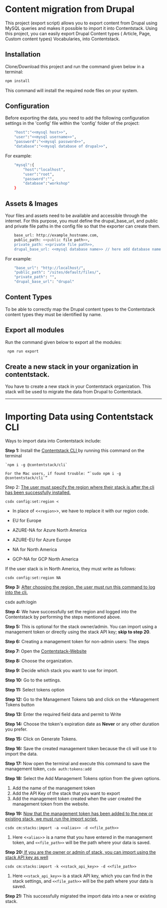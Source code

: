 # Content migration from Drupal

This project (export script) allows you to export content from Drupal using MySQL queries and makes it possible to import it into Contentstack. Using this project, you can easily export Drupal Content types ( Article, Page, Custom content types) Vocabularies, into Contentstack.

## Installation

Clone/Download this project and run the command given below in a terminal:

```bash
npm install
```

This command will install the required node files on your system.

## Configuration

Before exporting the data, you need to add the following configuration settings in the 'config' file within the 'config' folder of the project:

```bash
    "host":"<<mysql host>>",
    "user":"<<mysql username>>",
    "password":"<<mysql password>>",
    "database":"<<mysql database of drupal>>",
```

For example:

```bash
    "mysql":{
        "host":"localhost",
        "user":"root",
        "password":"",
        "database":"workshop"
    }
```

## Assets & Images

Your files and assets need to be available and accessible through the internet. For this purpose, you must define the drupal_base_url, and public and private file paths in the config file so that the exporter can create them.

```bash
    base_url: http://example_hostname.com,
    public_path: <<public file path>>,
    private_path: <<private file path>>,
    drupal_base_url: <<mysql database name>> // here add database name
```

For example:

```bash
    "base_url": "http://localhost/",
    "public_path": "/sites/default/files/",
    "private_path": "",
    "drupal_base_url": "drupal"
```

## Content Types

To be able to correctly map the Drupal content types to the Contentstack content types they must be identified by name.

## Export all modules

Run the command given below to export all the modules:

```bash
 npm run export
```

## Create a new stack in your organization in contentstack.

You have to create a new stack in your Contentstack organization. This stack will be used to migrate the data from Drupal to Contentstack.

---

# Importing Data using Contentstack CLI

Ways to import data into Contentstack include:

**Step 1:** Install the [Contentstack CLI ](https://www.npmjs.com/package/@contentstack/cli)by running this command on the terminal

    `npm i -g @contentstack/cli`

    For the Mac users, if found trouble: “`sudo npm i -g @contentstack/cli`”

Step 2: [The user must specify the region where their stack is after the cli has been successfully installed.](https://www.contentstack.com/docs/developers/cli/configure-regions-in-the-cli)

`csdx config:set:region <`

- In place of <`<region>`>, we have to replace it with our region code.
- EU for Europe

- AZURE-NA for Azure North America
- AZURE-EU for Azure Europe

- NA for North America
- GCP-NA for GCP North America

If the user stack is in North America, they must write as follows:

`csdx config:set:region NA`

**Step 3:** [After choosing the region, the user must run this command to log into the cli.](https://www.contentstack.com/docs/developers/cli/cli-authentication)

csdx auth:login

**Step 4:** We have successfully set the region and logged into the Contentstack by performing the steps mentioned above.

**Step 5:** This is optional for the stack owner/admin. You can import using a management token or directly using the stack API key; **skip to step 20**.

**Step 6:** Creating a management token for non-admin users: The steps

**Step 7:** Open the [Contentstack-Website](https://www.contentstack.com/login)

**Step 8:** Choose the organization.

**Step 9:** Decide which stack you want to use for import.

**Step 10:** Go to the settings.

**Step 11:** Select tokens option

**Step 12:** Go to the Management Tokens tab and click on the +Management Tokens button

**Step 13:** Enter the required field data and permit to Write

**Step 14:** Choose the token's expiration date as **Never** or any other duration you prefer.

**Step 15:** Click on Generate Tokens.

**Step 16:** Save the created management token because the cli will use it to import the data.

**Step 17:** Now open the terminal and execute this command to save the management token,
`csdx auth:tokens:add`

**Step 18:** Select the Add Management Tokens option from the given options.

1. Add the name of the management token
2. Add the API Key of the stack that you want to export
3. Add the management token created when the user created the management token from the website.

**Step 19:** [Now that the management token has been added to the new or existing stack, we must run the import script. ](https://www.contentstack.com/docs/developers/cli/import-content-using-the-cli#import-content-using-management-token-and-parameters)

`csdx cm:stacks:import -a <<alias>> -d <<file_path>>`

1. Here <`<alias>`> is a name that you have entered in the management token, and `<<file_path>>` will be the path where your data is saved.

**Step 20:**[ If you are the owner or admin of stack, you can import using the stack API key as well](https://www.contentstack.com/docs/developers/cli/import-content-using-the-cli#import-content-using-auth-token-and-parameters)

`csdx cm:stacks:import -k <<stack_api_key>> -d <<file_path>>`

1. Here `<<stack_api_key>>` is a stack API key, which you can find in the stack settings, and `<<file_path>>` will be the path where your data is saved.

**Step 21:** This successfully migrated the import data into a new or existing stack.
